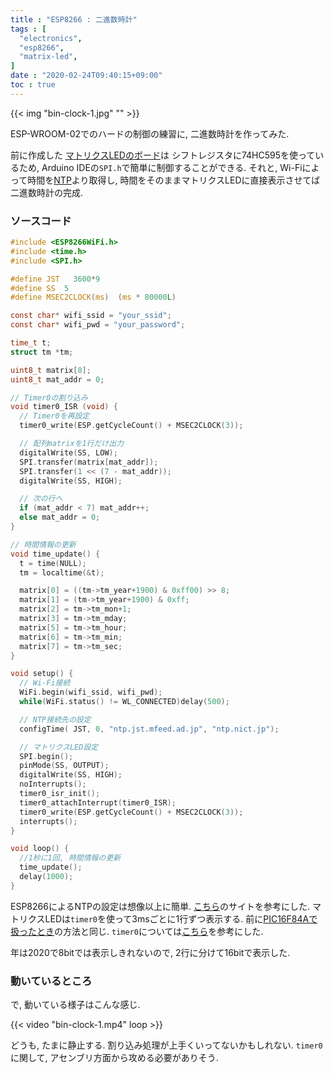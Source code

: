 ```yaml
---
title : "ESP8266 : 二進数時計"
tags : [
  "electronics",
  "esp8266",
  "matrix-led",
]
date : "2020-02-24T09:40:15+09:00"
toc : true
---
```


{{< img "bin-clock-1.jpg" "" >}}

ESP-WROOM-02でのハードの制御の練習に, 
二進数時計を作ってみた.

<!--more-->


前に作成した
[マトリクスLEDのボード](/blog/pic16f84a/matrix/)は
シフトレジスタに74HC595を使っているため, 
Arduino IDEの`SPI.h`で簡単に制御することができる.
それと, Wi-Fiによって時間を[NTP](https://ja.wikipedia.org/wiki/Network_Time_Protocol)より取得し, 
時間をそのままマトリクスLEDに直接表示させてば二進数時計の完成.

### ソースコード

```c
#include <ESP8266WiFi.h>
#include <time.h>
#include <SPI.h>

#define JST   3600*9
#define SS  5
#define MSEC2CLOCK(ms)  (ms * 80000L)

const char* wifi_ssid = "your_ssid";
const char* wifi_pwd = "your_password";

time_t t;
struct tm *tm;

uint8_t matrix[8];
uint8_t mat_addr = 0;

// Timer0の割り込み
void timer0_ISR (void) {
  // Timer0を再設定
  timer0_write(ESP.getCycleCount() + MSEC2CLOCK(3));

  // 配列matrixを1行だけ出力
  digitalWrite(SS, LOW);
  SPI.transfer(matrix[mat_addr]);
  SPI.transfer(1 << (7 - mat_addr));
  digitalWrite(SS, HIGH);

  // 次の行へ
  if (mat_addr < 7) mat_addr++;
  else mat_addr = 0;
}

// 時間情報の更新
void time_update() {
  t = time(NULL);
  tm = localtime(&t);

  matrix[0] = ((tm->tm_year+1900) & 0xff00) >> 8;
  matrix[1] = (tm->tm_year+1900) & 0xff;
  matrix[2] = tm->tm_mon+1;
  matrix[3] = tm->tm_mday;
  matrix[5] = tm->tm_hour;
  matrix[6] = tm->tm_min;
  matrix[7] = tm->tm_sec;
}

void setup() {
  // Wi-Fi接続
  WiFi.begin(wifi_ssid, wifi_pwd);
  while(WiFi.status() != WL_CONNECTED)delay(500);

  // NTP接続先の設定
  configTime( JST, 0, "ntp.jst.mfeed.ad.jp", "ntp.nict.jp");

  // マトリクスLED設定
  SPI.begin();
  pinMode(SS, OUTPUT);
  digitalWrite(SS, HIGH);
  noInterrupts();
  timer0_isr_init();
  timer0_attachInterrupt(timer0_ISR);
  timer0_write(ESP.getCycleCount() + MSEC2CLOCK(3));
  interrupts();
}

void loop() {
  //1秒に1回, 時間情報の更新
  time_update();
  delay(1000);
}
```

ESP8266によるNTPの設定は想像以上に簡単.
[こちら](https://qiita.com/h_nari/items/d0374d1e1e36b9d988c0)のサイトを参考にした.
マトリクスLEDは`timer0`を使って3msごとに1行ずつ表示する.
前に[PIC16F84Aで扱ったとき](/blog/pic16f84a/matrix/)の方法と同じ.
`timer0`については[こちら](https://lipoyang.hatenablog.com/entry/20161205/p1)を参考にした.

年は2020で8bitでは表示しきれないので, 
2行に分けて16bitで表示した.

### 動いているところ

で, 動いている様子はこんな感じ.

{{< video "bin-clock-1.mp4" loop >}}

どうも, たまに静止する.
割り込み処理が上手くいってないかもしれない.
`timer0`に関して, アセンブリ方面から攻める必要がありそう.
